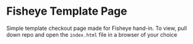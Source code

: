 # Fisheye Template Page

Simple template checkout page made for Fisheye hand-in. To view, pull down repo and open the `index.html` file in a browser of your choice